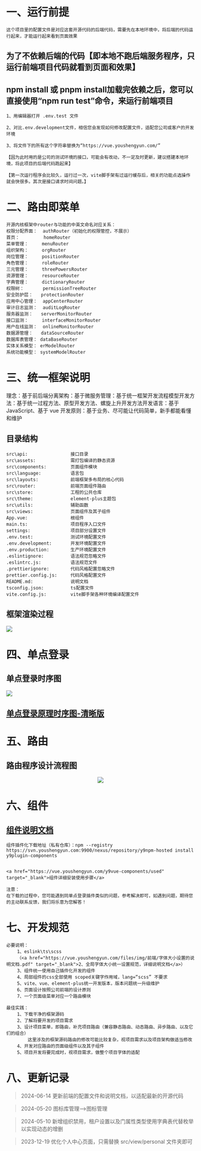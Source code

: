 # 一、运行前提

```
这个项目里的配置文件是对应这套开源代码的后端代码，需要先在本地环境中，将后端的代码运行起来，才能运行起来看到页面效果
```

## 为了不依赖后端的代码【即本地不跑后端服务程序，只运行前端项目代码就看到页面和效果】

## npm install 或 pnpm install加载完依赖之后，您可以直接使用“npm run test”命令，来运行前端项目

```
1、用编辑器打开 .env.test 文件

2、对比.env.development文件，相信您会发现如何修改配置文件，适配您公司或客户的开发环境

3、将文件下的所有这个字符串替换为“https://vue.youshengyun.com/”

【因为此时用的是公司的测试环境的接口，可能会有改动，不一定及时更新，建议搭建本地环境，将此项目的后端代码跑起来】

【第一次运行程序会比较久，运行过一次，vite脚手架有过运行缓存后，相关的功能点选操作就会快很多。其次是接口请求时间问题。】
```

# 二、路由即菜单

```
开源内核框架中router与功能的中英文命名对应关系：
权限分配界面：  authRouter（初始化的权限管控，不展示）
首页：         homeRouter
菜单管理：     menuRouter
组织架构：     orgRouter
岗位管理：     positionRouter
角色管理：     roleRouter
三元管理：     threePowersRouter
资源管理：     resourceRouter
字典管理：     dictionaryRouter
权限树：       permissionTreeRouter
安全防护层：   protectionRouter
应用中心管理：  appCenterRouter
审计日志监测：  auditLogRouter
服务器监测：   serverMonitorRouter
接口监测：     interfaceMonitorRouter
用户在线监测：  onlineMonitorRouter
数据源管理：   dataSourceRouter
数据库表管理： dataBaseRouter
实体关系模型： erModelRouter
系统功能模型： systemModelRouter
```

# 三、统一框架说明

理念：基于前后端分离架构：基于微服务管理：基于统一框架开发流程模型开发方法：基于统一过程方法、原型开发方法、螺旋上升开发方法开发语言：基于 JavaScript、基于 vue 开发原则：基于业务、尽可能让代码简单，新手都能看懂和维护

## 目录结构

```
src\api:                接口目录
src\assets:             需打包编译的静态资源
src\components:         页面组件模块
src\language:           语言包
src\layouts:            前端框架多布局的核心代码
src\router:             前端页面组件路由
src\store:              工程的公共仓库
src\theme:              element-plus主题包
src\utils:              辅助函数
src\views:              页面组件及其子组件
App.vue:                根组件
main.ts:                项目程序入口文件
settings:               项目部分设置文件
.env.test:              测试环境配置文件
.env.development:       开发环境配置文件
.env.production:        生产环境配置文件
.eslintignore:          语法规范忽略文件
.eslintrc.js:           语法规范文件
.prettierignore:        代码风格配置忽略文件
prettier.config.js:     代码风格配置文件
README.md:              说明文档
tsconfig.json:          ts配置文件
vite.config.js:         vite脚手架各种环境编译配置文件
```

## 框架渲染过程

 <img src="https://vue.youshengyun.com/files/img/前端/框架渲染过程.png">

# 四、单点登录

## 单点登录时序图

<img src="https://vue.youshengyun.com/files/img/前端/单点登录原理时序图.png">

## <a href="https://vue.youshengyun.com/files/img/前端/单点登录原理时序图.pdf" target="_blank">单点登录原理时序图-清晰版</a>

# 五、路由

## 路由程序设计流程图

<div align=center>
    <img src="https://vue.youshengyun.com/files/img/前端/路由程序流程图.png">
</div>

# 六、组件

## <a href="vue.youshengyun.com/y9vue-components/" target="_blank">组件说明文档</a>

```
组件插件化下载地址（私有仓库）：npm --registry https://svn.youshengyun.com:9900/nexus/repository/y9npm-hosted install y9plugin-components


<a href="https://vue.youshengyun.com/y9vue-components/used" target="_blank">组件详细安装使用步骤</a>

注意：
在下载的过程中，您可能遇到同单点登录插件类似的问题，参考解决即可，如遇到问题，期待您的主动联系反馈，我们将乐意为您解答！
```

# 七、开发规范

```
必要说明：
    1、eslink\ts\scss
    （<a href="https://vue.youshengyun.com/files/img/前端/字体大小设置的说明文档.pdf" target="_blank">2、全局字体大小统一设置规范，详细说明文档</a>）
    3、组件统一使用自己插件化开发的组件
    4、局部组件的css全部使用 scoped关键字作用域，lang=“scss” 不要求
    5、vite、vue、element-plus统一开发版本，版本问题统一升级维护
    6、页面设计按照公司前端的设计原则
    7、一个页面级菜单对应一个路由模块

最佳实践：
    1、下载干净的框架源码
    2、了解将要开发的项目需求
    3、设计项目菜单，即路由，补充项目路由（兼容静态路由、动态路由、异步路由、以及它们的组合）
        这里涉及的框架源码路由的修改可能比较复杂，视项目需求以及项目架构做适当修改
    4、开发对应路由的页面级组件以及其子组件
    5、项目开发将要完成时，视项目需求，做整个项目字体的适配
```

# 八、更新记录

> 2024-06-14 更新前端的配置文件和说明文档，以适配最新的开源代码

> 2024-05-20 图标库管理-->图标管理

> 2024-05-10 新增组织禁用，租户设置以及门属性类型使用字典表代替枚举以实现动态的增删

> 2023-12-19 优化个人中心页面，只需替换 src/view/personal 文件夹即可
